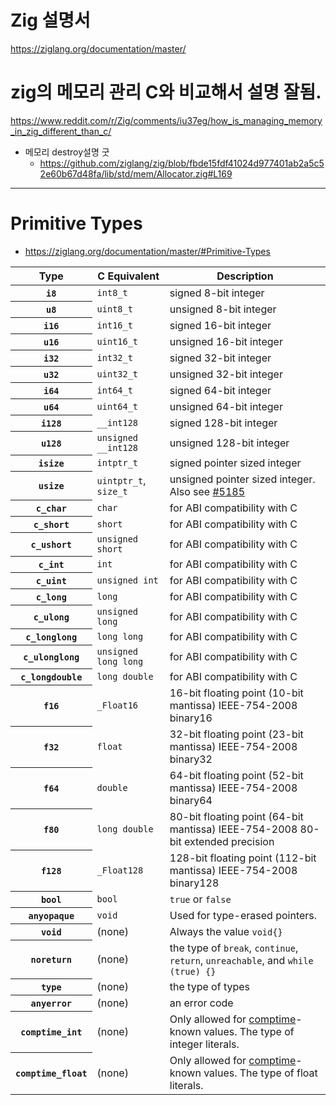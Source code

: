 # Zig 설명서

https://ziglang.org/documentation/master/

# zig의 메모리 관리 C와 비교해서 설명 잘됨.

https://www.reddit.com/r/Zig/comments/iu37eg/how_is_managing_memory_in_zig_different_than_c/

- 메모리 destroy설명 굿
  - https://github.com/ziglang/zig/blob/fbde15fdf41024d977401ab2a5c52e60b67d48fa/lib/std/mem/Allocator.zig#L169
 

<hr />

# Primitive Types
- https://ziglang.org/documentation/master/#Primitive-Types

<table>
        <thead>
            <tr>
            <th scope="col">Type</th>
            <th scope="col">C Equivalent</th>
            <th scope="col">Description</th>
        </tr>
        </thead>
        <tbody>
        <tr>
            <th scope="row"><code><span class="tok-type">i8</span></code></th>
          <td><code class="c">int8_t</code></td>
          <td>signed 8-bit integer</td>
        </tr>
        <tr>
            <th scope="row"><code><span class="tok-type">u8</span></code></th>
          <td><code class="c">uint8_t</code></td>
          <td>unsigned 8-bit integer</td>
        </tr>
        <tr>
            <th scope="row"><code><span class="tok-type">i16</span></code></th>
          <td><code class="c">int16_t</code></td>
          <td>signed 16-bit integer</td>
        </tr>
        <tr>
            <th scope="row"><code><span class="tok-type">u16</span></code></th>
          <td><code class="c">uint16_t</code></td>
          <td>unsigned 16-bit integer</td>
        </tr>
        <tr>
            <th scope="row"><code><span class="tok-type">i32</span></code></th>
          <td><code class="c">int32_t</code></td>
          <td>signed 32-bit integer</td>
        </tr>
        <tr>
            <th scope="row"><code><span class="tok-type">u32</span></code></th>
          <td><code class="c">uint32_t</code></td>
          <td>unsigned 32-bit integer</td>
        </tr>
        <tr>
            <th scope="row"><code><span class="tok-type">i64</span></code></th>
          <td><code class="c">int64_t</code></td>
          <td>signed 64-bit integer</td>
        </tr>
        <tr>
            <th scope="row"><code><span class="tok-type">u64</span></code></th>
          <td><code class="c">uint64_t</code></td>
          <td>unsigned 64-bit integer</td>
        </tr>
        <tr>
            <th scope="row"><code><span class="tok-type">i128</span></code></th>
          <td><code class="c">__int128</code></td>
          <td>signed 128-bit integer</td>
        </tr>
        <tr>
            <th scope="row"><code><span class="tok-type">u128</span></code></th>
          <td><code class="c">unsigned __int128</code></td>
          <td>unsigned 128-bit integer</td>
        </tr>
        <tr>
            <th scope="row"><code><span class="tok-type">isize</span></code></th>
          <td><code class="c">intptr_t</code></td>
          <td>signed pointer sized integer</td>
        </tr>
        <tr>
            <th scope="row"><code><span class="tok-type">usize</span></code></th>
          <td><code class="c">uintptr_t</code>, <code class="c">size_t</code></td>
          <td>unsigned pointer sized integer. Also see <a href="https://github.com/ziglang/zig/issues/5185">#5185</a></td>
        </tr>
        <tr>
            <th scope="row"><code><span class="tok-type">c_char</span></code></th>
          <td><code class="c">char</code></td>
          <td>for ABI compatibility with C</td>
        </tr>
        <tr>
            <th scope="row"><code><span class="tok-type">c_short</span></code></th>
          <td><code class="c">short</code></td>
          <td>for ABI compatibility with C</td>
        </tr>
        <tr>
            <th scope="row"><code><span class="tok-type">c_ushort</span></code></th>
          <td><code class="c">unsigned short</code></td>
          <td>for ABI compatibility with C</td>
        </tr>
        <tr>
            <th scope="row"><code><span class="tok-type">c_int</span></code></th>
          <td><code class="c">int</code></td>
          <td>for ABI compatibility with C</td>
        </tr>
        <tr>
            <th scope="row"><code><span class="tok-type">c_uint</span></code></th>
          <td><code class="c">unsigned int</code></td>
          <td>for ABI compatibility with C</td>
        </tr>
        <tr>
            <th scope="row"><code><span class="tok-type">c_long</span></code></th>
          <td><code class="c">long</code></td>
          <td>for ABI compatibility with C</td>
        </tr>
        <tr>
            <th scope="row"><code><span class="tok-type">c_ulong</span></code></th>
          <td><code class="c">unsigned long</code></td>
          <td>for ABI compatibility with C</td>
        </tr>
        <tr>
            <th scope="row"><code><span class="tok-type">c_longlong</span></code></th>
          <td><code class="c">long long</code></td>
          <td>for ABI compatibility with C</td>
        </tr>
        <tr>
            <th scope="row"><code><span class="tok-type">c_ulonglong</span></code></th>
          <td><code class="c">unsigned long long</code></td>
          <td>for ABI compatibility with C</td>
        </tr>
        <tr>
            <th scope="row"><code><span class="tok-type">c_longdouble</span></code></th>
          <td><code class="c">long double</code></td>
          <td>for ABI compatibility with C</td>
        </tr>
        <tr>
            <th scope="row"><code><span class="tok-type">f16</span></code></th>
          <td><code class="c">_Float16</code></td>
          <td>16-bit floating point (10-bit mantissa) IEEE-754-2008 binary16</td>
        </tr>
        <tr>
            <th scope="row"><code><span class="tok-type">f32</span></code></th>
          <td><code class="c">float</code></td>
          <td>32-bit floating point (23-bit mantissa) IEEE-754-2008 binary32</td>
        </tr>
        <tr>
            <th scope="row"><code><span class="tok-type">f64</span></code></th>
          <td><code class="c">double</code></td>
          <td>64-bit floating point (52-bit mantissa) IEEE-754-2008 binary64</td>
        </tr>
        <tr>
            <th scope="row"><code><span class="tok-type">f80</span></code></th>
          <td><code class="c">long double</code></td>
          <td>80-bit floating point (64-bit mantissa) IEEE-754-2008 80-bit extended precision</td>
        </tr>
        <tr>
            <th scope="row"><code><span class="tok-type">f128</span></code></th>
            <td><code class="c">_Float128</code></td>
          <td>128-bit floating point (112-bit mantissa) IEEE-754-2008 binary128</td>
        </tr>
        <tr>
            <th scope="row"><code><span class="tok-type">bool</span></code></th>
          <td><code class="c">bool</code></td>
          <td><code><span class="tok-null">true</span></code> or <code><span class="tok-null">false</span></code></td>
        </tr>
        <tr>
            <th scope="row"><code><span class="tok-type">anyopaque</span></code></th>
          <td><code class="c">void</code></td>
          <td>Used for type-erased pointers.</td>
        </tr>
        <tr>
            <th scope="row"><code><span class="tok-type">void</span></code></th>
          <td>(none)</td>
          <td>Always the value <code><span class="tok-type">void</span>{}</code></td>
        </tr>
        <tr>
            <th scope="row"><code><span class="tok-type">noreturn</span></code></th>
          <td>(none)</td>
          <td>the type of <code><span class="tok-kw">break</span></code>, <code><span class="tok-kw">continue</span></code>, <code><span class="tok-kw">return</span></code>, <code><span class="tok-kw">unreachable</span></code>, and <code><span class="tok-kw">while</span> (<span class="tok-null">true</span>) {}</code></td>
        </tr>
        <tr>
            <th scope="row"><code><span class="tok-type">type</span></code></th>
          <td>(none)</td>
          <td>the type of types</td>
        </tr>
        <tr>
            <th scope="row"><code><span class="tok-type">anyerror</span></code></th>
          <td>(none)</td>
          <td>an error code</td>
        </tr>
        <tr>
            <th scope="row"><code><span class="tok-type">comptime_int</span></code></th>
          <td>(none)</td>
          <td>Only allowed for <a href="#comptime">comptime</a>-known values. The type of integer literals.</td>
        </tr>
        <tr>
            <th scope="row"><code><span class="tok-type">comptime_float</span></code></th>
          <td>(none)</td>
          <td>Only allowed for <a href="#comptime">comptime</a>-known values. The type of float literals.</td>
        </tr>
        </tbody>
</table>
